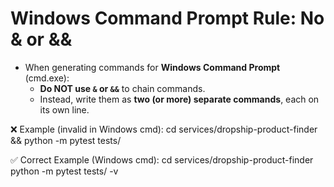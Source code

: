 # Windows Command Prompt Rule: No & or &&

- When generating commands for **Windows Command Prompt** (cmd.exe):
  - **Do NOT use `&` or `&&`** to chain commands.
  - Instead, write them as **two (or more) separate commands**, each on its own line.

❌ Example (invalid in Windows cmd):
cd services/dropship-product-finder && python -m pytest tests/

✅ Correct Example (Windows cmd):
cd services/dropship-product-finder
python -m pytest tests/ -v